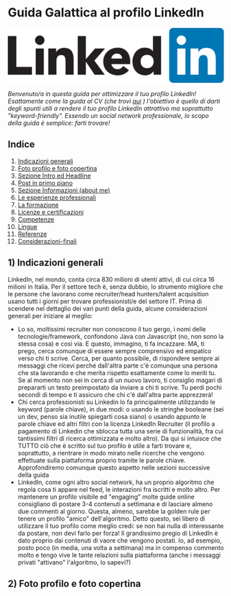 # Guida Galattica al profilo LinkedIn

![LinkedIn_Logo_2013.png](./assets/images/linkedin-logo.png)

_Benvenuto/a in questa guida per ottimizzare il tuo profilo LinkedIn! Esattamente come la guida al CV (che trovi <a href="https://guidopenta.github.io/galactic-CV-guide/">qui</a> ) l'obiettivo è quello di darti degli spunti utili a rendere il tuo profilo LinkedIn attrattivo ma soprattutto "keyword-friendly". Essendo un social network professionale, lo scopo della guida è semplice: farti trovare!_


## Indice 

1. [Indicazioni generali](#1-indicazioni-generali)
2. [Foto profilo e foto copertina](#2-foto-profilo-e-foto-copertina)
3. [Sezione Intro ed Headline](#3-sezione-intro-ed-headline)
4. [Post in primo piano](#4-post-in-primo-piano)
5. [Sezione Informazioni (about me)](#5-sezione-informazioni-about-me)
6. [Le esperienze professionali](#6-le-esperienze-professionali)
7. [La formazione](#7-la-formazione)
8. [Licenze e certificazioni](#8-licenze-e-certificazioni)
9. [Competenze](#9-competenze)
10. [Lingue](#10-lingue)
11. [Referenze](#11-referenze)
12. [Considerazioni-finali](#12-considerazioni-finali)

## 1) Indicazioni generali

LinkedIn, nel mondo, conta circa 830 milioni di utenti attivi, di cui circa 16 milioni in Italia. Per il settore tech è, senza dubbio, lo strumento migliore che le persone che lavorano come recruiter/head hunters/talent acquisition usano tutti i giorni per trovare professionisti/e del settore IT.
Prima di scendere nel dettaglio dei vari punti della guida, alcune considerazioni generali per iniziare al meglio:
- Lo so, moltissimi recruiter non conoscono il tuo gergo, i nomi delle tecnologie/framework, confondono Java con Javascript (no, non sono la stessa cosa) e così via. E questo, immagino, ti fa incazzare. MA, ti prego, cerca comunque di essere sempre comprensivo ed empatico verso chi ti scrive. Cerca, per quanto possibile, di rispondere sempre ai messaggi che ricevi perché dall'altra parte c'è comunque una persona che sta lavorando e che merita rispetto esattamente come lo meriti tu. Se al momento non sei in cerca di un nuovo lavoro, ti consiglio magari di prepararti un testo preimpostato da inviare a chi ti scrive. Tu perdi pochi secondi di tempo e ti assicuro che chi c'è dall'altra parte apprezzerà!
- Chi cerca professionisti su Linkedin lo fa principalmente utilizzando le keyword (parole chiave), in due modi: o usando le stringhe booleane (sei un dev, penso sia inutile spiegarti cosa siano) o usando appunto le parole chiave ed altri filtri con la licenza LinkedIn Recruiter (il profilo a pagamento di Linkedin che sblocca tutta una serie di funzionalità, fra cui tantissimi filtri di ricerca ottimizzata e molto altro). Da qui si intuisce che TUTTO ciò che è scritto sul tuo profilo è utile a farti trovare e, soprattutto, a rientrare in modo mirato nelle ricerche che vengono effettuate sulla piattaforma proprio tramite le parole chiave. Approfondiremo comunque questo aspetto nelle sezioni successive della guida
- LinkedIn, come ogni altro social network, ha un proprio algoritmo che regola cosa ti appare nel feed, le interazioni fra iscritti e molto altro. Per mantenere un profilo visibile ed "engaging" molte guide online consigliano di postare 3-4 contenuti a settimana e di lasciare almeno due commenti al giorno. Questa, almeno, sarebbe la golden rule per tenere un profilo "amico" dell'algoritmo. Detto questo, sei libero di utilizzare il tuo profilo come meglio credi: se non hai nulla di interessante da postare, non devi farlo per forza! Il grandissimo pregio di LinkedIn è dato proprio dai contenuti di vaore che vengono postati. Io, ad esempio, posto poco (in media, una volta a settimana) ma in compenso commento molto e tengo vive le tante relazioni sulla piattaforma (anche i messaggi privati "attivano" l'algoritmo, lo sapevi?)

## 2) Foto profilo e foto copertina


